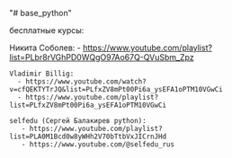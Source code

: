 "# base_python" 

бесплатные курсы:



   Никита Соболев:
      - https://www.youtube.com/playlist?list=PLbr8rVGhPD0WQgO97Ao67Q-QVuSbm_Zpz

    Vladimir Billig:
      - https://www.youtube.com/watch?v=cfQEKTYTrJQ&list=PLfxZV8mPt00Pi6a_ysEFA1oPTM10VGwCi
      - https://www.youtube.com/playlist?list=PLfxZV8mPt00Pi6a_ysEFA1oPTM10VGwCi

    selfedu (Cергей Балакирев python):   
       - https://www.youtube.com/playlist?list=PLA0M1Bcd0w8yWHh2V70bTtbVxJICrnJHd
       - https://www.youtube.com/@selfedu_rus
       
    
